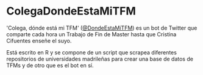 # ColegaDondeEstaMiTFM
'Colega, dónde está mi TFM' ([@DondeEstaMiTFM](https://twitter.com/DondeEstaMiTFM)) es un bot de Twitter que comparte cada hora un Trabajo de Fin de Master hasta que Cristina Cifuentes enseñe el suyo.

Está escrito en R y se compone de un script que scrapea diferentes repositorios de universidades madrileñas para crear una base de datos de TFMs y de otro que es el bot en sí. 
